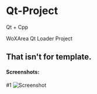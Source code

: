 # Qt-Project
Qt + Cpp

WoXArea Qt Loader Project

## That isn't for template.

#### Screenshots:

#1
![Screenshot](https://raw.githubusercontent.com/lib-Pluton/Qt-Project/main/images/login.png)
